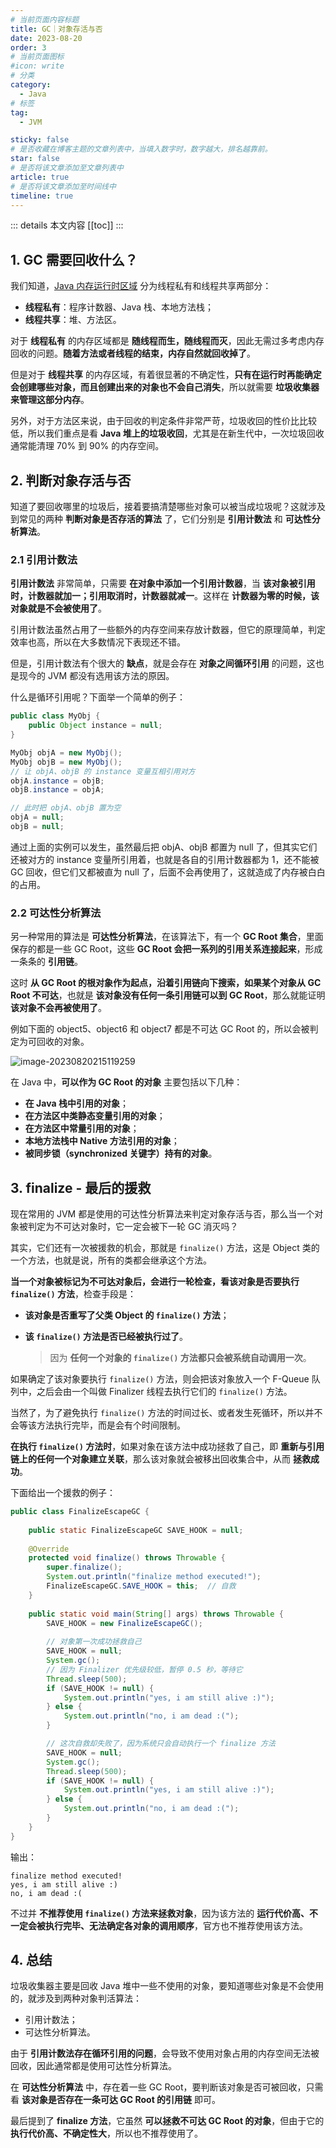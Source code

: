 ```yaml
---
# 当前页面内容标题
title: GC｜对象存活与否
date: 2023-08-20
order: 3
# 当前页面图标
#icon: write
# 分类
category:
  - Java
# 标签
tag:
  - JVM

sticky: false
# 是否收藏在博客主题的文章列表中，当填入数字时，数字越大，排名越靠前。
star: false
# 是否将该文章添加至文章列表中
article: true
# 是否将该文章添加至时间线中
timeline: true
---
```

 

::: details 本文内容
[[toc]]
:::



## 1. GC 需要回收什么？

我们知道，[Java 内存运行时区域](https://code.0x3f4.run/backend/java/jvm/memory_manager/%E8%BF%90%E8%A1%8C%E6%97%B6%E6%95%B0%E6%8D%AE%E5%8C%BA%E5%9F%9F.html) 分为线程私有和线程共享两部分：

- **线程私有**：程序计数器、Java 栈、本地方法栈；
- **线程共享**：堆、方法区。

对于 **线程私有** 的内存区域都是 **随线程而生，随线程而灭**，因此无需过多考虑内存回收的问题。**随着方法或者线程的结束，内存自然就回收掉了**。

但是对于 **线程共享** 的内存区域，有着很显著的不确定性，**只有在运行时再能确定会创建哪些对象，而且创建出来的对象也不会自己消失**，所以就需要 **垃圾收集器来管理这部分内存**。

另外，对于方法区来说，由于回收的判定条件非常严苛，垃圾收回的性价比比较低，所以我们重点是看 **Java 堆上的垃圾收回**，尤其是在新生代中，一次垃圾回收通常能清理 70% 到 90% 的内存空间。

## 2. 判断对象存活与否

知道了要回收哪里的垃圾后，接着要搞清楚哪些对象可以被当成垃圾呢？这就涉及到常见的两种 **判断对象是否存活的算法** 了，它们分别是 **引用计数法** 和 **可达性分析算法**。

### 2.1 引用计数法

**引用计数法** 非常简单，只需要 **在对象中添加一个引用计数器**，当 **该对象被引用时，计数器就加一；引用取消时，计数器就减一**。这样在 **计数器为零的时候，该对象就是不会被使用了**。

引用计数法虽然占用了一些额外的内存空间来存放计数器，但它的原理简单，判定效率也高，所以在大多数情况下表现还不错。

但是，引用计数法有个很大的 **缺点**，就是会存在 **对象之间循环引用** 的问题，这也是现今的 JVM 都没有选用该方法的原因。

什么是循环引用呢？下面举一个简单的例子：

```java
public class MyObj {
    public Object instance = null;
}

MyObj objA = new MyObj();
MyObj objB = new MyObj();
// 让 objA、objB 的 instance 变量互相引用对方
objA.instance = objB;
objB.instance = objA;

// 此时把 objA、objB 置为空
objA = null;
objB = null;
```

通过上面的实例可以发生，虽然最后把 objA、objB 都置为 null 了，但其实它们还被对方的 instance 变量所引用着，也就是各自的引用计数器都为 1，还不能被 GC 回收，但它们又都被直为 null 了，后面不会再使用了，这就造成了内存被白白的占用。

### 2.2 可达性分析算法

另一种常用的算法是 **可达性分析算法**，在该算法下，有一个 **GC Root 集合**，里面保存的都是一些 GC Root，这些 **GC Root 会把一系列的引用关系连接起来**，形成一条条的 **引用链**。

这时 **从 GC Root 的根对象作为起点，沿着引用链向下搜索，如果某个对象从 GC Root 不可达**，也就是 **该对象没有任何一条引用链可以到 GC Root**，那么就能证明 **该对象不会再被使用了**。

例如下面的 object5、object6 和 object7 都是不可达 GC Root 的，所以会被判定为可回收的对象。

![image-20230820215119259](https://run-notes.oss-cn-beijing.aliyuncs.com/notes/202308202151421.png)

在 Java 中，**可以作为 GC Root 的对象** 主要包括以下几种：

- **在 Java 栈中引用的对象**；
- **在方法区中类静态变量引用的对象**；
- **在方法区中常量引用的对象**；
- **本地方法栈中 Native 方法引用的对象**；
- **被同步锁（synchronized 关键字）持有的对象**。

## 3. finalize - 最后的援救

现在常用的 JVM 都是使用的可达性分析算法来判定对象存活与否，那么当一个对象被判定为不可达对象时，它一定会被下一轮 GC 消灭吗？

其实，它们还有一次被援救的机会，那就是 `finalize()` 方法，这是 Object 类的一个方法，也就是说，所有的类都会继承这个方法。

**当一个对象被标记为不可达对象后，会进行一轮检查，看该对象是否要执行 `finalize()` 方法**，检查手段是：

- **该对象是否重写了父类 Object 的 `finalize()` 方法**；

- **该 `finalize()` 方法是否已经被执行过了**。

  > 因为 **任何一个对象的 `finalize()` 方法都只会被系统自动调用一次**。

如果确定了该对象要执行 `finalize()` 方法，则会把该对象放入一个 F-Queue 队列中，之后会由一个叫做 Finalizer 线程去执行它们的 `finalize()` 方法。

当然了，为了避免执行 `finalize()` 方法的时间过长、或者发生死循环，所以并不会等该方法执行完毕，而是会有个时间限制。

**在执行 `finalize()` 方法时**，如果对象在该方法中成功拯救了自己，即 **重新与引用链上的任何一个对象建立关联**，那么该对象就会被移出回收集合中，从而 **拯救成功**。

下面给出一个援救的例子：

```java
public class FinalizeEscapeGC {
  
    public static FinalizeEscapeGC SAVE_HOOK = null;
  
    @Override
    protected void finalize() throws Throwable {
        super.finalize();
        System.out.println("finalize method executed!");
        FinalizeEscapeGC.SAVE_HOOK = this;	// 自救
    }
  
	public static void main(String[] args) throws Throwable {
        SAVE_HOOK = new FinalizeEscapeGC();
    
        // 对象第一次成功拯救自己
        SAVE_HOOK = null;
        System.gc();
        // 因为 Finalizer 优先级较低，暂停 0.5 秒，等待它
        Thread.sleep(500);
        if (SAVE_HOOK != null) {
        	System.out.println("yes, i am still alive :)");
        } else {
        	System.out.println("no, i am dead :(");
        }

        // 这次自救却失败了，因为系统只会自动执行一个 finalize 方法
        SAVE_HOOK = null;
        System.gc();
        Thread.sleep(500);
        if (SAVE_HOOK != null) {
        	System.out.println("yes, i am still alive :)");
        } else {
        	System.out.println("no, i am dead :(");
        }
	}
}
```

输出：

```text
finalize method executed!
yes, i am still alive :)
no, i am dead :(
```

不过并 **不推荐使用 `finalize()` 方法来拯救对象**，因为该方法的 **运行代价高、不一定会被执行完毕、无法确定各对象的调用顺序**，官方也不推荐使用该方法。

## 4. 总结

垃圾收集器主要是回收 Java 堆中一些不使用的对象，要知道哪些对象是不会使用的，就涉及到两种对象判活算法：

- 引用计数法；
- 可达性分析算法。

由于 **引用计数法存在循环引用的问题**，会导致不使用对象占用的内存空间无法被回收，因此通常都是使用可达性分析算法。

在 **可达性分析算法** 中，存在着一些 GC Root，要判断该对象是否可被回收，只需看 **该对象是否存在一条可达 GC Root 的引用链** 即可。

最后提到了 **finalize 方法**，它虽然 **可以拯救不可达 GC Root 的对象**，但由于它的 **执行代价高、不确定性大**，所以也不推荐使用了。




